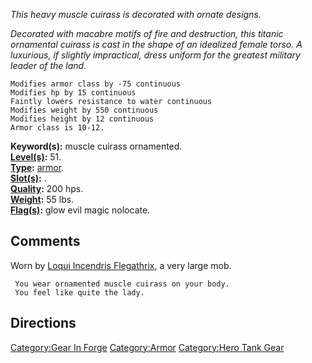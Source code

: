*This heavy muscle cuirass is decorated with ornate designs.*

*Decorated with macabre motifs of fire and destruction, this titanic
ornamental cuirass is cast in the shape of an idealized female torso. A
luxurious, if slightly impractical, dress uniform for the greatest
military leader of the land.*

`Modifies armor class by -75 continuous`  
`Modifies hp by 15 continuous`  
`Faintly lowers resistance to water continuous`  
`Modifies weight by 550 continuous`  
`Modifies height by 12 continuous`  
`Armor class is 10-12.`

**Keyword(s):** muscle cuirass ornamented.  
**[Level(s)](Object_Level.md "wikilink"):** 51.  
**[Type](:Category:_Object_Types.md "wikilink"):**
[armor](:Category:_Armor.md "wikilink").  
**[Slot(s)](Object_Slots.md "wikilink"):** <worn on body>.  
**[Quality](Object_Quality.md "wikilink"):** 200 hps.  
**[Weight](Object_Weight.md "wikilink"):** 55 lbs.  
**[Flag(s)](:Category:_Object_Flags.md "wikilink"):** glow evil magic
nolocate.  

## Comments

Worn by [Loqui Incendris
Flegathrix](Loqui_Incendris_Flegathrix "wikilink"), a very large mob.

` You wear ornamented muscle cuirass on your body.`  
` You feel like quite the lady.`

## Directions

[Category:Gear In Forge](Category:Gear_In_Forge "wikilink")
[Category:Armor](Category:Armor "wikilink") [Category:Hero Tank
Gear](Category:Hero_Tank_Gear "wikilink")
